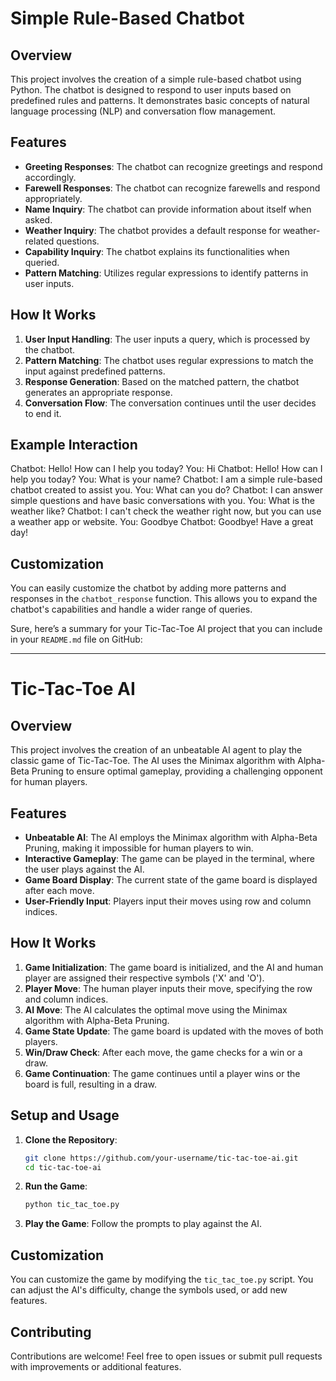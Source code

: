 # Simple Rule-Based Chatbot

## Overview

This project involves the creation of a simple rule-based chatbot using Python. The chatbot is designed to respond to user inputs based on predefined rules and patterns. It demonstrates basic concepts of natural language processing (NLP) and conversation flow management.

## Features

- **Greeting Responses**: The chatbot can recognize greetings and respond accordingly.
- **Farewell Responses**: The chatbot can recognize farewells and respond appropriately.
- **Name Inquiry**: The chatbot can provide information about itself when asked.
- **Weather Inquiry**: The chatbot provides a default response for weather-related questions.
- **Capability Inquiry**: The chatbot explains its functionalities when queried.
- **Pattern Matching**: Utilizes regular expressions to identify patterns in user inputs.

## How It Works

1. **User Input Handling**: The user inputs a query, which is processed by the chatbot.
2. **Pattern Matching**: The chatbot uses regular expressions to match the input against predefined patterns.
3. **Response Generation**: Based on the matched pattern, the chatbot generates an appropriate response.
4. **Conversation Flow**: The conversation continues until the user decides to end it.

## Example Interaction

Chatbot: Hello! How can I help you today?
You: Hi
Chatbot: Hello! How can I help you today?
You: What is your name?
Chatbot: I am a simple rule-based chatbot created to assist you.
You: What can you do?
Chatbot: I can answer simple questions and have basic conversations with you.
You: What is the weather like?
Chatbot: I can't check the weather right now, but you can use a weather app or website.
You: Goodbye
Chatbot: Goodbye! Have a great day!

## Customization

You can easily customize the chatbot by adding more patterns and responses in the `chatbot_response` function. This allows you to expand the chatbot's capabilities and handle a wider range of queries.


Sure, here’s a summary for your Tic-Tac-Toe AI project that you can include in your `README.md` file on GitHub:

---

# Tic-Tac-Toe AI

## Overview

This project involves the creation of an unbeatable AI agent to play the classic game of Tic-Tac-Toe. The AI uses the Minimax algorithm with Alpha-Beta Pruning to ensure optimal gameplay, providing a challenging opponent for human players.

## Features

- **Unbeatable AI**: The AI employs the Minimax algorithm with Alpha-Beta Pruning, making it impossible for human players to win.
- **Interactive Gameplay**: The game can be played in the terminal, where the user plays against the AI.
- **Game Board Display**: The current state of the game board is displayed after each move.
- **User-Friendly Input**: Players input their moves using row and column indices.

## How It Works

1. **Game Initialization**: The game board is initialized, and the AI and human player are assigned their respective symbols ('X' and 'O').
2. **Player Move**: The human player inputs their move, specifying the row and column indices.
3. **AI Move**: The AI calculates the optimal move using the Minimax algorithm with Alpha-Beta Pruning.
4. **Game State Update**: The game board is updated with the moves of both players.
5. **Win/Draw Check**: After each move, the game checks for a win or a draw.
6. **Game Continuation**: The game continues until a player wins or the board is full, resulting in a draw.
   
## Setup and Usage

1. **Clone the Repository**:
   ```sh
   git clone https://github.com/your-username/tic-tac-toe-ai.git
   cd tic-tac-toe-ai
   ```

2. **Run the Game**:
   ```sh
   python tic_tac_toe.py
   ```

3. **Play the Game**: Follow the prompts to play against the AI.

## Customization

You can customize the game by modifying the `tic_tac_toe.py` script. You can adjust the AI's difficulty, change the symbols used, or add new features.

## Contributing

Contributions are welcome! Feel free to open issues or submit pull requests with improvements or additional features.
